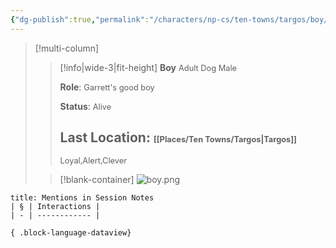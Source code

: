 ```yaml
---
{"dg-publish":true,"permalink":"/characters/np-cs/ten-towns/targos/boy/"}
---
```


>[!multi-column]
>> [!info|wide-3|fit-height] **Boy**
>> <span style="font-size: 0.8rem;">Adult Dog Male</span>
>>
>>**Role**:
>><span style="font-size: 0.8rem;">Garrett's good boy</span>
>>
>>**Status**:
>><span style="font-size: 0.8rem;">Alive</span> 
>>
>>**Last Location**:
>><span style="font-size: 0.8rem;">[[Places/Ten Towns/Targos\|Targos]]</span>
>>  ---
>>  <span style="font-size: 0.8rem;">Loyal,Alert,Clever</span>
>
>> [!blank-container]
>> ![boy.png](/img/user/_attachments/npcs/boy.png)
> 


````ad-example
title: Mentions in Session Notes
| § | Interactions |
| - | ------------ |

{ .block-language-dataview}
````

